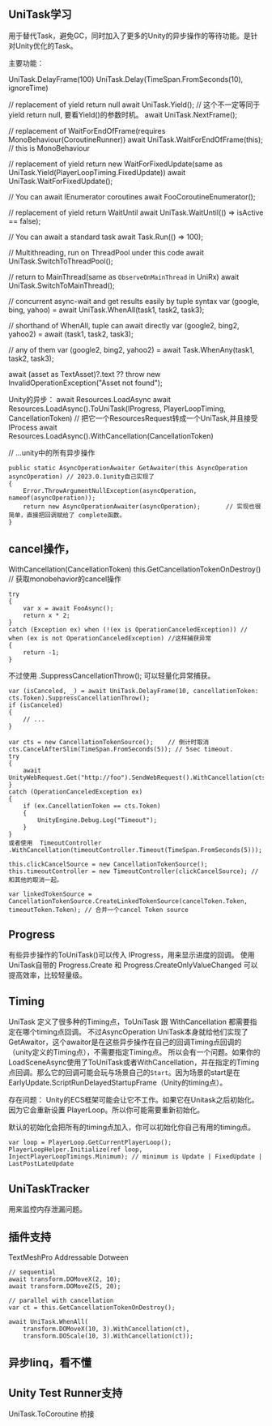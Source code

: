 ## UniTask学习

用于替代Task，避免GC，同时加入了更多的Unity的异步操作的等待功能。是针对Unity优化的Task。


主要功能：

UniTask.DelayFrame(100)
UniTask.Delay(TimeSpan.FromSeconds(10), ignoreTime)

// replacement of yield return null
await UniTask.Yield();   // 这个不一定等同于 yield return null, 要看Yield()的参数时机。
await UniTask.NextFrame();

// replacement of WaitForEndOfFrame(requires MonoBehaviour(CoroutineRunner))
await UniTask.WaitForEndOfFrame(this); // this is MonoBehaviour

// replacement of yield return new WaitForFixedUpdate(same as UniTask.Yield(PlayerLoopTiming.FixedUpdate))
await UniTask.WaitForFixedUpdate();

// You can await IEnumerator coroutines
await FooCoroutineEnumerator();

// replacement of yield return WaitUntil
await UniTask.WaitUntil(() => isActive == false);


// You can await a standard task
await Task.Run(() => 100);

// Multithreading, run on ThreadPool under this code
await UniTask.SwitchToThreadPool();

// return to MainThread(same as `ObserveOnMainThread` in UniRx)
await UniTask.SwitchToMainThread();

// concurrent async-wait and get results easily by tuple syntax
var (google, bing, yahoo) = await UniTask.WhenAll(task1, task2, task3);

// shorthand of WhenAll, tuple can await directly
var (google2, bing2, yahoo2) = await (task1, task2, task3);

// any of them
var (google2, bing2, yahoo2) = await Task.WhenAny(task1, task2, task3);

await (asset as TextAsset)?.text ?? throw new InvalidOperationException("Asset not found");



Unity的异步：
await Resources.LoadAsync 
await Resources.LoadAsync().ToUniTask(IProgress<float>, PlayerLoopTiming, CancellationToken)  // 把它一个ResourcesRequest转成一个UniTask,并且接受IProcess
await Resources.LoadAsync().WithCancellation(CancellationToken) 


// ...unity中的所有异步操作


```
public static AsyncOperationAwaiter GetAwaiter(this AsyncOperation asyncOperation) // 2023.0.1unity自己实现了
{
    Error.ThrowArgumentNullException(asyncOperation, nameof(asyncOperation));
    return new AsyncOperationAwaiter(asyncOperation);       // 实现也很简单，直接把回调赋给了 complete函数。
}
```

## cancel操作，
WithCancellation(CancellationToken) 
this.GetCancellationTokenOnDestroy() // 获取monobehavior的cancel操作

```
try
{
    var x = await FooAsync();
    return x * 2;
}
catch (Exception ex) when (!(ex is OperationCanceledException)) // when (ex is not OperationCanceledException) //这样捕获异常
{
    return -1;
}
```

不过使用 .SuppressCancellationThrow(); 可以轻量化异常捕获。
```
var (isCanceled, _) = await UniTask.DelayFrame(10, cancellationToken: cts.Token).SuppressCancellationThrow();
if (isCanceled)
{
    // ...
}

```
```
var cts = new CancellationTokenSource();    // 倒计时取消
cts.CancelAfterSlim(TimeSpan.FromSeconds(5)); // 5sec timeout.
try
{
    await UnityWebRequest.Get("http://foo").SendWebRequest().WithCancellation(cts.Token);
}
catch (OperationCanceledException ex)
{
    if (ex.CancellationToken == cts.Token)
    {
        UnityEngine.Debug.Log("Timeout");
    }
}
或者使用  TimeoutController 
.WithCancellation(timeoutController.Timeout(TimeSpan.FromSeconds(5)));

this.clickCancelSource = new CancellationTokenSource();
this.timeoutController = new TimeoutController(clickCancelSource); // 和其他的取消一起。

var linkedTokenSource = CancellationTokenSource.CreateLinkedTokenSource(cancelToken.Token, timeoutToken.Token); // 合并一个cancel Token source
```


## Progress
有些异步操作的ToUniTask()可以传入 IProgress<T>，用来显示进度的回调。
使用UniTask自带的 Progress.Create 和 Progress.CreateOnlyValueChanged 可以提高效率，比较轻量级。

## Timing 
UniTask 定义了很多种的Timing点，ToUniTask 跟 WithCancellation 都需要指定在哪个timing点回调。
不过AsyncOperation UniTask本身就给他们实现了 GetAwaitor，这个awaitor是在这些异步操作在自己的回调Timing点回调的（unity定义的Timing点），不需要指定Timing点。
所以会有一个问题。如果你的LoadSceneAsync使用了ToUniTask或者WithCancellation，并在指定的Timing点回调。那么它的回调可能会玩与场景自己的`Start`。因为场景的start是在EarlyUpdate.ScriptRunDelayedStartupFrame（Unity的timing点）。

存在问题： Unity的ECS框架可能会让它不工作。如果它在Unitask之后初始化。因为它会重新设置 PlayerLoop。所以你可能需要重新初始化。

默认的初始化会把所有的timing点加入，你可以初始化你自己有用的timing点。
```
var loop = PlayerLoop.GetCurrentPlayerLoop();
PlayerLoopHelper.Initialize(ref loop, InjectPlayerLoopTimings.Minimum); // minimum is Update | FixedUpdate | LastPostLateUpdate
```

## UniTaskTracker
用来监控内存泄漏问题。

## 插件支持
TextMeshPro
Addressable
Dotween 
```
// sequential
await transform.DOMoveX(2, 10);
await transform.DOMoveZ(5, 20);

// parallel with cancellation
var ct = this.GetCancellationTokenOnDestroy();

await UniTask.WhenAll(
    transform.DOMoveX(10, 3).WithCancellation(ct),
    transform.DOScale(10, 3).WithCancellation(ct));
```

## 异步linq，看不懂

## Unity Test Runner支持
UniTask.ToCoroutine 桥接
